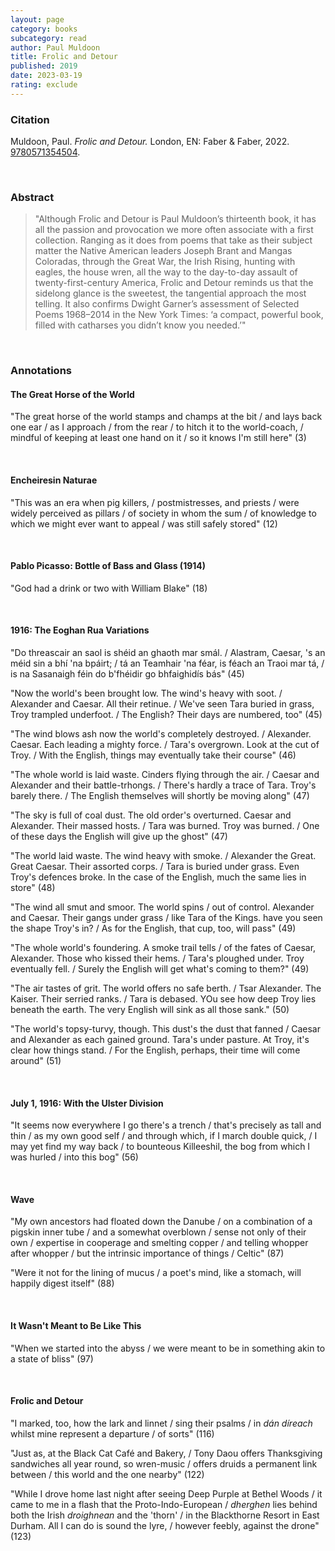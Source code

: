 ```yaml
---
layout: page
category: books
subcategory: read
author: Paul Muldoon
title: Frolic and Detour
published: 2019
date: 2023-03-19
rating: exclude
---
```


### Citation

Muldoon, Paul. *Frolic and Detour.* London, EN: Faber & Faber, 2022. [9780571354504](https://www.faber.co.uk/product/9780571354504-frolic-and-detour/).

<br>

### Abstract

> "Although Frolic and Detour is Paul Muldoon’s thirteenth book, it has all the passion and provocation we more often associate with a first collection. Ranging as it does from poems that take as their subject matter the Native American leaders Joseph Brant and Mangas Coloradas, through the Great War, the Irish Rising, hunting with eagles, the house wren, all the way to the day-to-day assault of twenty-first-century America, Frolic and Detour reminds us that the sidelong glance is the sweetest, the tangential approach the most telling. It also confirms Dwight Garner’s assessment of Selected Poems 1968–2014 in the New York Times: ‘a compact, powerful book, filled with catharses you didn’t know you needed.’"

<br>

### Annotations

#### The Great Horse of the World

"The great horse of the world stamps and champs at the bit / and lays back one ear / as I approach / from the rear / to hitch it to the world-coach, / mindful of keeping at least one hand on it / so it knows I'm still here" (3)

<br>


#### Encheiresin Naturae

"This was an era when pig killers, / postmistresses, and priests / were widely perceived as pillars / of society in whom the sum / of knowledge to which we might ever want to appeal / was still safely stored" (12)

<br>


#### Pablo Picasso: Bottle of Bass and Glass (1914)

"God had a drink or two with William Blake" (18)

<br>


#### 1916: The Eoghan Rua Variations

"Do threascair an saol is shéid an ghaoth mar smál. / Alastram, Caesar, 's an méid sin a bhí 'na bpáirt; / tá an Teamhair 'na féar, is féach an Traoi mar tá, / is na Sasanaigh féin do b'fhéidir go bhfaighidís bás" (45)

"Now the world's been brought low. The wind's heavy with soot. / Alexander and Caesar. All their retinue. / We've seen Tara buried in grass, Troy trampled underfoot. / The English? Their days are numbered, too" (45)

"The wind blows ash now the world's completely destroyed. / Alexander. Caesar. Each leading a mighty force. / Tara's overgrown. Look at the cut of Troy. / With the English, things may eventually take their course" (46)

"The whole world is laid waste. Cinders flying through the air. / Caesar and Alexander and their battle-trhongs. / There's hardly a trace of Tara. Troy's barely there. / The English themselves will shortly be moving along" (47)

"The sky is full of coal dust. The old order's overturned. Caesar and Alexander. Their massed hosts. / Tara was burned. Troy was burned. / One of these days the English will give up the ghost" (47)

"The world laid waste. The wind heavy with smoke. / Alexander the Great. Great Caesar. Their assorted corps. / Tara is buried under grass. Even Troy's defences broke. In the case of the English, much the same lies in store" (48)

"The wind all smut and smoor. The world spins / out of control. Alexander and Caesar. Their gangs under grass / like Tara of the Kings. have you seen the shape Troy's in? / As for the English, that cup, too, will pass" (49)

"The whole world's foundering. A smoke trail tells / of the fates of Caesar, Alexander. Those who kissed their hems. / Tara's ploughed under. Troy eventually fell. / Surely the English will get what's coming to them?" (49)

"The air tastes of grit. The world offers no safe berth. / Tsar Alexander. The Kaiser. Their serried ranks. / Tara is debased. YOu see how deep Troy lies beneath the earth. The very English will sink as all those sank." (50)

"The world's topsy-turvy, though. This dust's the dust that fanned / Caesar and Alexander as each gained ground. Tara's under pasture. At Troy, it's clear how things stand. / For the English, perhaps, their time will come around" (51)

<br>


#### July 1, 1916: With the Ulster Division

"It seems now everywhere I go there's a trench / that's precisely as tall and thin / as my own good self / and through which, if I march double quick, / I may yet find my way back / to bounteous Killeeshil, the bog from which I was hurled / into this bog" (56)

<br>


#### Wave

"My own ancestors had floated down the Danube / on a combination of a pigskin inner tube / and a somewhat overblown / sense not only of their own / expertise in cooperage and smelting copper / and telling whopper after whopper / but the intrinsic importance of things / Celtic" (87)

"Were it not for the lining of mucus / a poet's mind, like a stomach, will happily digest itself" (88)

<br>


#### It Wasn't Meant to Be Like This

"When we started into the abyss / we were meant to be in something akin to a state of bliss" (97)

<br>


#### Frolic and Detour

"I marked, too, how the lark and linnet / sing their psalms / in *dán díreach* whilst mine represent a departure / of sorts" (116)

"Just as, at the Black Cat Café and Bakery, / Tony Daou offers Thanksgiving sandwiches all year round, so wren-music / offers druids a permanent link between / this world and the one nearby" (122)

"While I drove home last night after seeing Deep Purple at Bethel Woods / it came to me in a flash that the Proto-Indo-European / *dherghen* lies behind both the Irish *droighnean* and the 'thorn' / in the Blackthorne Resort in East Durham. All I can do is sound the lyre, / however feebly, against the drone" (123)
